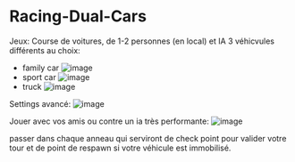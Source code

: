 # Racing-Dual-Cars
Jeux: Course de voitures, de 1-2 personnes (en local) et IA 
3 véhicvules différents au choix:
- family car
![image](https://user-images.githubusercontent.com/129319404/229238425-d51abc2b-f081-4167-98b7-7f2614fd7772.png)
- sport car
![image](https://user-images.githubusercontent.com/129319404/229238512-2029e836-ad3a-4b2e-ae8f-c9e192f7cfa7.png)
- truck
![image](https://user-images.githubusercontent.com/129319404/229238564-901794e9-3c6c-4da5-8950-8bbe67af1821.png)

Settings avancé:
![image](https://user-images.githubusercontent.com/129319404/229238676-0ca73f2c-9e49-4c95-be52-13e57751c057.png)

Jouer avec vos amis ou contre un ia très performante:
![image](https://user-images.githubusercontent.com/129319404/229239060-a6b05f67-7b0e-449c-aa12-fca8d05ce557.png)

passer dans chaque anneau qui serviront de check point pour valider votre tour et de point de respawn si votre véhicule est immobilisé.
